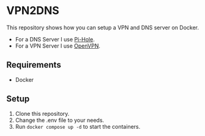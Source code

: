 # VPN2DNS
This repository shows how you can setup a VPN and DNS server on Docker.
* For a DNS Server I use [Pi-Hole](https://pi-hole.net/).
* For a VPN Server I use [OpenVPN](https://openvpn.net/).

## Requirements
* Docker

## Setup
1. Clone this repository.
2. Change the .env file to your needs.
3. Run `docker compose up -d` to start the containers.
